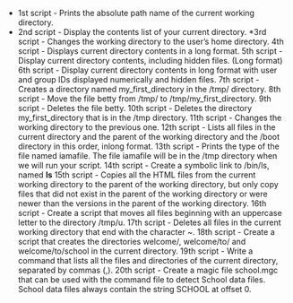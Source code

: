* 1st script - Prints the absolute path name of the current working directory.
* 2nd script - Display the contents list of your current directory. 
*3rd script - Changes the working directory to the user’s home directory.
4th script - Displays current directory contents in a long format.
5th script - Display current directory contents, including hidden files. (Long format) 
6th script - Display current directory contents in long format with user and group IDs displayed numerically and hidden files. 
7th script - Creates a directory named my_first_directory in the /tmp/ directory. 
8th script - Move the file betty from /tmp/ to /tmp/my_first_directory. 
9th script - Deletes the file betty.
10th script - Deletes the directory my_first_directory that is in the /tmp directory.
11th script - Changes the working directory to the previous one.
12th script - Lists all files in the current directory and the parent of the working directory and the /boot directory in this order, inlong format. 
13th script - Prints the type of the file named iamafile. The file iamafile will be in the /tmp directory when we will run your script.
14th script - Create a symbolic link to /bin/ls, named __ls__ 
15th script - Copies all the HTML files from the current working directory to the parent of the working directory, but only copy files that did not exist in the parent of the working directory or were newer than the versions in the parent of the working directory.
16th script - Create a script that moves all files beginning with an uppercase letter to the directory /tmp/u.
17th script - Deletes all files in the current working directory that end with the character ~.
18th script - Create a script that creates the directories welcome/, welcome/to/ and welcome/to/school in the current directory.
19th script - Write a command that lists all the files and directories of the current directory, separated by commas (,).
20th script - Create a magic file school.mgc that can be used with the command file to detect School data files. School data files always contain the string SCHOOL at offset 0.
